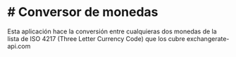 <h1># Conversor de monedas</h1>
<p>Esta aplicación hace la conversión entre cualquieras dos monedas de la lista de ISO 4217 (Three Letter Currency Code) que los cubre exchangerate-api.com </p>
